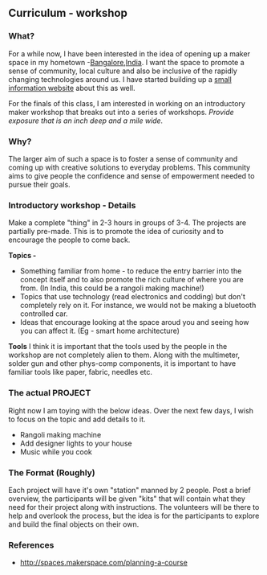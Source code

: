 ## Curriculum - workshop

### What?

For a while now, I have been interested in the idea of opening up a maker space in my hometown -[Bangalore,India](https://en.wikipedia.org/wiki/Bangalore). I want the space to promote a sense of community, local culture and also be inclusive of the rapidly changing technologies around us.
I have started building up a [small information website](http://mathuramg.com/FilterKaapi/) about this as well.

For the finals of this class, I am interested in working on an introductory maker workshop that breaks out into a series of workshops.
*Provide exposure that is an inch deep and a mile wide.*

### Why?
The larger aim of such a space is to foster a sense of community and coming up with creative solutions to everyday problems. This community aims to give people the confidence and sense of empowerment needed to pursue their goals.

### Introductory workshop - Details
Make a complete "thing" in 2-3 hours in groups of 3-4.
The projects are partially pre-made. This is to promote the idea of curiosity and to encourage the people to come back.

**Topics -**
* Something familiar from home - to reduce the entry barrier into the concept itself and to also promote the rich culture of where you are from. (In India, this could be a rangoli making machine!)
* Topics that use technology (read electronics and codding) but don't completely rely on it. For instance, we would not be making a  bluetooth controlled car.
* Ideas that encourage looking at the space aroud you and seeing how you can affect it. (Eg - smart home architecture)

**Tools**
I think it is important that the tools used by the people in the workshop are not completely alien to them. Along with the multimeter, solder gun and other phys-comp components, it is important to have familiar tools like paper, fabric, needles etc.

### The actual PROJECT
Right now I am toying with the below ideas. Over the next few days, I wish to focus on the topic and add details to it.
* Rangoli making machine
* Add designer lights to your house
* Music while you cook

### The Format (Roughly)
Each project will have it's own "station" manned by 2 people. Post a brief overview, the participants will be given "kits" that will contain what they need for their project along with instructions. The volunteers will be there to help and overlook the process, but the idea is for the participants to explore and build the final objects on their own.

### References
* http://spaces.makerspace.com/planning-a-course
